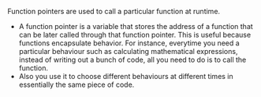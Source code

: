 Function pointers are used to call a particular function at runtime.

- A function pointer is a variable that stores the address of a function 
that can be later called through that function pointer. This is useful 
because functions encapsulate behavior. For instance, everytime you 
need a particular behaviour such as calculating mathematical expressions,
instead of writing out a bunch of code, all you need to do is to call 
the function.
- Also you use it to choose different behaviours at different times 
in essentially the same piece of code.
